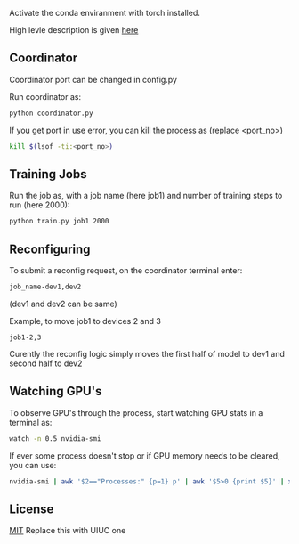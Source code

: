 Activate the conda enviranment with torch installed.

High levle description is given [here](https://scientific-goldfish-3af.notion.site/Demo1-Code-Description-29bfa36fe62a410d8608cb9d30996c29)

## Coordinator

Coordinator port can be changed in config.py

Run coordinator as:
```bash
python coordinator.py
```
If you get port in use error, you can kill the process as (replace <port_no>)
```bash
kill $(lsof -ti:<port_no>)
```

## Training Jobs

Run the job as, with a job name (here job1) and number of training steps to run (here 2000):
```bash
python train.py job1 2000
```

## Reconfiguring

To submit a reconfig request, on the coordinator terminal enter:
```bash
job_name-dev1,dev2
```
(dev1 and dev2 can be same)

Example, to move job1 to devices 2 and 3
```
job1-2,3
```
Curently the reconfig logic simply moves the first half of model to dev1 and second half to dev2

## Watching GPU's
To observe GPU's through the process, start watching GPU stats in a terminal as:
```bash
watch -n 0.5 nvidia-smi
```

If ever some process doesn't stop or if GPU memory needs to be cleared, you can use:
```bash
nvidia-smi | awk '$2=="Processes:" {p=1} p' | awk '$5>0 {print $5}' | xargs kill -9
```


## License
[MIT](https://choosealicense.com/licenses/mit/)
Replace this with UIUC one
